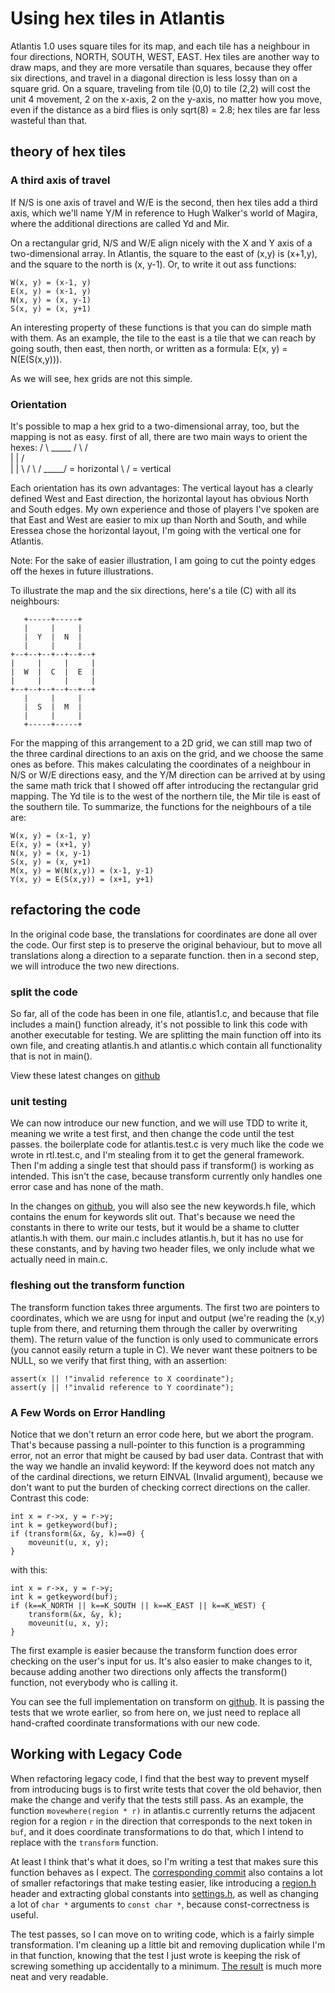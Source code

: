 # Using hex tiles in Atlantis

Atlantis 1.0 uses square tiles for its map, and each tile has a neighbour in four directions, NORTH, SOUTH, WEST, EAST. Hex tiles are another way to draw maps, and they are more versatile than squares, because they offer six directions, and travel in a diagonal direction is less lossy than on a square grid. On a square, traveling from tile (0,0) to tile (2,2) will cost the unit 4 movement, 2 on the x-axis, 2 on the y-axis, no matter how you move, even if the distance as a bird flies is only sqrt(8) = 2.8; hex tiles are far less wasteful than that.

## theory of hex tiles

### A third axis of travel

If N/S is one axis of travel and W/E is the second, then hex tiles add a third axis, which we'll name Y/M in reference to Hugh Walker's world of Magira, where the additional directions are called Yd and Mir.

On a rectangular grid, N/S and W/E align nicely with the X and Y axis of a two-dimensional array. In Atlantis, the square to the east of (x,y) is (x+1,y), and the square to the north is (x, y-1). Or, to write it out ass functions:

    W(x, y) = (x-1, y)
    E(x, y) = (x-1, y)
    N(x, y) = (x, y-1)
    S(x, y) = (x, y+1)

An interesting property of these functions is that you can do simple math with them. As an example, the tile to the east is a tile that we can reach by going south, then east, then north, or written as a formula: E(x, y) = N(E(S(x,y))).

As we will see, hex grids are not this simple.

### Orientation

It's possible to map a hex grid to a two-dimensional array, too, but the mapping is not as easy. first of all, there are two main ways to orient the hexes:
     / \            _____
    /   \          /     \
    |   |         /       \
    |   |         \       /
    \   /          \_____/ = horizontal
     \ / = vertical

Each orientation has its own advantages: The vertical layout has a clearly defined West and East direction, the horizontal layout has obvious North and South edges. My own experience and those of players I've spoken are that East and West are easier to mix up than North and South, and while Eressea chose the horizontal layout, I'm going with the vertical one for Atlantis.

Note: For the sake of easier illustration, I am going to cut the pointy edges off the hexes in future illustrations.

To illustrate the map and the six directions, here's a tile (C) with all its neighbours:

       +-----+-----+
       |     |     |
       |  Y  |  N  |
       |     |     |
    +--+--+--+--+--+--+
    |     |     |     |
    |  W  |  C  |  E  |
    |     |     |     |
    +--+--+--+--+--+--+
       |     |     |
       |  S  |  M  |
       |     |     |
       +-----+-----+

For the mapping of this arrangement to a 2D grid, we can still map two of the three cardinal directions to an axis on the grid, and we choose the same ones as before. This makes calculating the coordinates of a neighbour in N/S or W/E directions easy, and the Y/M direction can be arrived at by using the same math trick that I showed off after introducing the rectangular grid mapping. The Yd tile is to the west of the northern tile, the Mir tile is east of the southern tile. To summarize, the functions for the neighbours of a tile are:

    W(x, y) = (x-1, y)
    E(x, y) = (x+1, y)
    N(x, y) = (x, y-1)
    S(x, y) = (x, y+1)
    M(x, y) = W(N(x,y)) = (x-1, y-1)
    Y(x, y) = E(S(x,y)) = (x+1, y+1)

## refactoring the code

In the original code base, the translations for coordinates are done all over the code. Our first step is to preserve the original behaviour, but to move all translations along a direction to a separate function. then in a second step, we will introduce the two new directions.

### split the code

So far, all of the code has been in one file, atlantis1.c, and because that file includes a main() function already, it's not possible to link this code with another executable for testing. We are splitting the main function off into its own file, and creating atlantis.h and atlantis.c which contain all functionality that is not in main().

View these latest changes on [github](https://github.com/badgerman/atlantis1/commit/60e87d35032e5ad393caef95157e6a56280275de)

### unit testing

We can now introduce our new function, and we will use TDD to write it, meaning we write a test first, and then change the code until the test passes. the boilerplate code for atlantis.test.c is very much like the code we wrote in rtl.test.c, and I'm stealing from it to get the general framework. Then I'm adding a single test that should pass if transform() is working as intended. This isn't the case, because transform currently only handles one error case and has none of the math.

In the changes on  [github](https://github.com/badgerman/atlantis1/commit/dd61a0ba672dbd62dc5ac2e70d4f56e7aab93732), you will also see the new keywords.h file, which contains the enum for keywords slit out. That's because we need the constants in there to write our tests, but it would be a shame to clutter atlantis.h with them. our main.c includes atlantis.h, but it has no use for these constants, and by having two header files, we only include what we actually need in main.c.

### fleshing out the transform function

The transform function takes three arguments. The first two are pointers to coordinates, which we are usng for input and output (we're reading the (x,y) tuple from there, and returning them through the caller by overwriting them). The return value of the function is only used to communicate errors (you cannot easily return a tuple in C). We never want these poitners to be NULL, so we verify that first thing, with an assertion:

    assert(x || !"invalid reference to X coordinate");
    assert(y || !"invalid reference to Y coordinate");

### A Few Words on Error Handling

Notice that we don't return an error code here, but we abort the program. That's because passing a null-pointer to this function is a programming error, not an error that might be caused by bad user data. Contrast that with the way we handle an invalid keyword: If the keyword does not match any of the cardinal directions, we return EINVAL (Invalid argument), because we don't want to put the burden of checking correct directions on the caller. Contrast this code:

    int x = r->x, y = r->y;
    int k = getkeyword(buf);
    if (transform(&x, &y, k)==0) {
        moveunit(u, x, y);
    }

with this:

    int x = r->x, y = r->y;
    int k = getkeyword(buf);
    if (k==K_NORTH || k==K_SOUTH || k==K_EAST || k==K_WEST) {
        transform(&x, &y, k);
        moveunit(u, x, y);
    }

The first example is easier because the transform function does error checking on the user's input for us. It's also easier to make changes to it, because adding another two directions only affects the transform() function, not everybody who is calling it.

You can see the full implementation on transform on [github](https://github.com/badgerman/atlantis1/commit/ee8a3fc067d3503d391614f726828b106689389c). It is passing the tests that we wrote earlier, so from here on, we just need to replace all hand-crafted coordinate transformations with our new code.

## Working with Legacy Code

When refactoring legacy code, I find that the best way to prevent myself from introducing bugs is to first write tests that cover the old behavior, then make the change and verify that the tests still pass. As an example, the function `movewhere(region * r)` in atlantis.c currently returns the adjacent region for a region `r` in the direction that corresponds to the next token in `buf`, and it does coordinate transformations to do that, which I intend to replace with the `transform` function.

At least I think that's what it does, so I'm writing a test that makes sure this function behaves as I expect. The [corresponding commit](https://github.com/badgerman/atlantis1/commit/a16cb32f7ef51a6d86344ea31f1d046dc9251b33) also contains a lot of smaller refactorings that make testing easier, like introducing a [region.h](https://github.com/badgerman/atlantis1/blob/master/region.h) header and extracting global constants into [settings.h](https://github.com/badgerman/atlantis1/blob/master/settings.h), as well as changing a lot of `char *` arguments to `const char *`, because const-correctness is useful.

The test passes, so I can move on to writing code, which is a fairly simple transformation. I'm cleaning up a little bit and removing duplication while I'm in that function, knowing that the test I just wrote is keeping the risk of screwing something up accidentally to a minimum. [The result](https://github.com/badgerman/atlantis1/commit/3d3bf00e7ce92584489cf0335db44de677462b6b) is much more neat and very readable.
